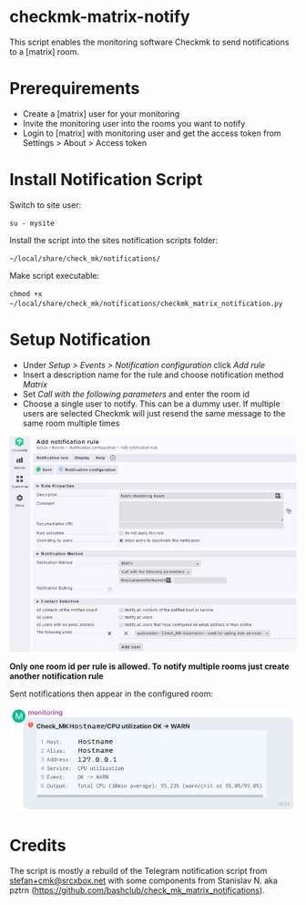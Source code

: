 # checkmk-matrix-notify
This script enables the monitoring software Checkmk to send notifications to a [matrix] room.

# Prerequirements
- Create a [matrix] user for your monitoring
- Invite the monitoring user into the rooms you want to notify
- Login to [matrix] with monitoring user and get the access token from Settings > About > Access token

# Install Notification Script
Switch to site user:

``su - mysite``

Install the script into the sites notification scripts folder:

``~/local/share/check_mk/notifications/``

Make script executable:

``chmod +x ~/local/share/check_mk/notifications/checkmk_matrix_notification.py``

# Setup Notification
- Under *Setup > Events > Notification configuration* click *Add rule*
- Insert a description name for the rule and choose notification method *Matrix*
- Set *Call with the following parameters* and enter the room id
- Choose a single user to notify. This can be a dummy user. If multiple users are selected Checkmk will just resend the same message to the same room multiple times

![](assets/images/notification_rule.png)

**Only one room id per rule is allowed. To notify multiple rooms just create another notification rule**

Sent notifications then appear in the configured room:

![](assets/images/notification_example.png)

# Credits
The script is mostly a rebuild of the Telegram notification script from stefan+cmk@srcxbox.net with some components from Stanislav N. aka pztrn (https://github.com/bashclub/check_mk_matrix_notifications).